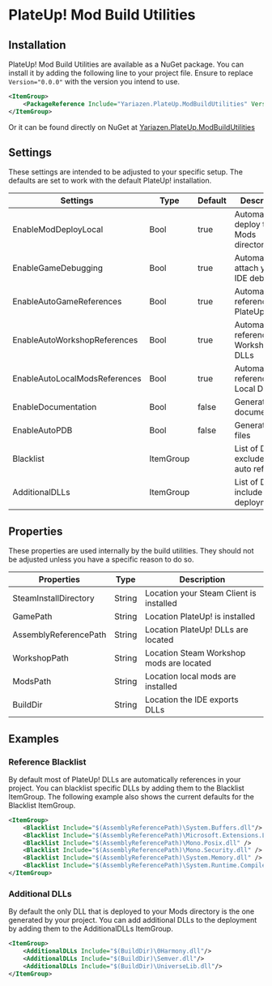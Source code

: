 # PlateUp! Mod Build Utilities

## Installation

PlateUp! Mod Build Utilities are available as a NuGet package. You can install it by adding the following line to your project file.
Ensure to replace `Version="0.0.0"` with the version you intend to use.
```xml
<ItemGroup>
    <PackageReference Include="Yariazen.PlateUp.ModBuildUtilities" Version="0.0.0" />
</ItemGroup>
```

Or it can be found directly on NuGet at [Yariazen.PlateUp.ModBuildUtilities](https://www.nuget.org/packages/Yariazen.PlateUp.ModBuildUtilities/)

## Settings
These settings are intended to be adjusted to your specific setup. The defaults are set to work with the default PlateUp! installation.

| Settings                      | Type      | Default | Description                                 |
|-------------------------------|-----------|---------|---------------------------------------------|
| EnableModDeployLocal          | Bool      | true    | Automatically deploy to your Mods directory |
| EnableGameDebugging           | Bool      | true    | Automatically attach your IDE debugger      |
| EnableAutoGameReferences      | Bool      | true    | Automatically references PlateUp! DLLs      |
| EnableAutoWorkshopReferences  | Bool      | true    | Automatically references Workshop DLLs      |
| EnableAutoLocalModsReferences | Bool      | true    | Automatically references Local DLLs         |
| EnableDocumentation           | Bool      | false   | Generate XML documentation                  |
| EnableAutoPDB                 | Bool      | false   | Generate PDB files                          |
| Blacklist                     | ItemGroup |         | List of DLLs to exclude from auto reference |
| AdditionalDLLs                | ItemGroup |         | List of DLLs to include for deployment      |

## Properties
These properties are used internally by the build utilities. They should not be adjusted unless you have a specific reason to do so.

| Properties            | Type   | Description                              |
|-----------------------|--------|------------------------------------------|
| SteamInstallDirectory | String | Location your Steam Client is installed  |
| GamePath              | String | Location PlateUp! is installed           |
| AssemblyReferencePath | String | Location PlateUp! DLLs are located       |
| WorkshopPath          | String | Location Steam Workshop mods are located |
| ModsPath              | String | Location local mods are installed        |
| BuildDir              | String | Location the IDE exports DLLs            |

## Examples

### Reference Blacklist

By default most of PlateUp! DLLs are automatically references in your project. You can blacklist specific DLLs by adding them to the Blacklist ItemGroup.
The following example also shows the current defaults for the Blacklist ItemGroup.

```xml
<ItemGroup>
    <Blacklist Include="$(AssemblyReferencePath)\System.Buffers.dll"/>
    <Blacklist Include="$(AssemblyReferencePath)\Microsoft.Extensions.Logging.Abstractions.dll"/>
    <Blacklist Include="$(AssemblyReferencePath)\Mono.Posix.dll" />
    <Blacklist Include="$(AssemblyReferencePath)\Mono.Security.dll" />
    <Blacklist Include="$(AssemblyReferencePath)\System.Memory.dll" />
    <Blacklist Include="$(AssemblyReferencePath)\System.Runtime.CompilerServices.Unsafe.dll" />
</ItemGroup>
```

### Additional DLLs

By default the only DLL that is deployed to your Mods directory is the one generated by your project. You can add additional DLLs to the deployment by adding them to the AdditionalDLLs ItemGroup.

```xml
<ItemGroup>
    <AdditionalDLLs Include="$(BuildDir)\0Harmony.dll"/>
    <AdditionalDLLs Include="$(BuildDir)\Semver.dll"/>
    <AdditionalDLLs Include="$(BuildDir)\UniverseLib.dll"/>
</ItemGroup>
```